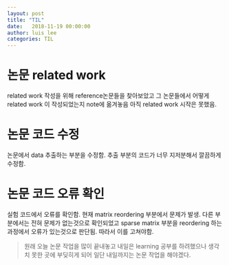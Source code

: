 ```yaml
---
layout: post
title: "TIL"
date:   2018-11-19 00:00:00
author: luis lee
categories: TIL
---
```

# 논문 related work
related work 작성을 위해 reference논문들을 찾아보았고 그 논문들에서 어떻게 related work 이 작성되었는지 note에 옮겨놓음
아직 related work 시작은 못했음.
# 논문 코드 수정
논문에서 data 추출하는 부분을 수정함. 추출 부분의 코드가 너무 지저분해서 깔끔하게 수정함.
# 논문 코드 오류 확인
실험 코드에서 오류를 확인함.
현재 matrix reordering 부분에서 문제가 발생.
다른 부분에서는 전혀 문제가 없는것으로 확인되었고 sparse matrix 부분을 reordering 하는 과정에서 오류가 있는것으로 판단됨.
따라서 이를 고쳐야함.

> 원래 오늘 논문 작업을 많이 끝내놓고 내일은 learning 공부를 하려했으나 생각치 못한 곳에 부딪히게 되어 일단 내일까지는 논문 작업을 해야겠다.